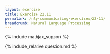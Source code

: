 ```yaml
---
layout: exercise
title: Exercise 22.11
permalink: /nlp-communicating-exercises/22-11/
breadcrumb: Natural Language Processing
---
```


{% include mathjax_support %}

<div><i class="arrow-up" data-chapter="nlp-communicating-exercises" data-exercise="ex_11" data-rating="0"></i></div>
{% include_relative question.md %}
